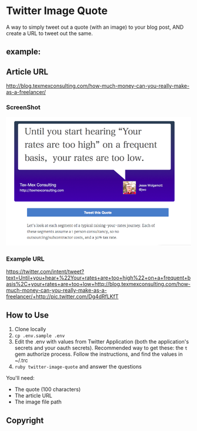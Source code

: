 # Twitter Image Quote

A way to simply tweet out a quote (with an image) to your blog post, AND create
a URL to tweet out the same.

## example:

## Article URL
http://blog.texmexconsulting.com/how-much-money-can-you-really-make-as-a-freelancer/

### ScreenShot

![image-quote](assets/twitter-image-quote.png)

### Example URL
https://twitter.com/intent/tweet?text=Until+you+hear+%22Your+rates+are+too+high%22+on+a+frequent+basis%2C+your+rates+are+too+low+http://blog.texmexconsulting.com/how-much-money-can-you-really-make-as-a-freelancer/+http://pic.twitter.com/Dg4dRfLKfT


## How to Use

1. Clone locally
2. `cp .env.sample .env`
3. Edit the .env with values from Twitter Application (both the application's
   secrets and your oauth secrets). Recommended way to get these: the `t` gem
   authorize process. Follow the instructions, and find the values in ~/.trc
4. `ruby twitter-image-quote` and answer the questions

You'll need:

* The quote (100 characters)
* The article URL
* The image file path

## Copyright

